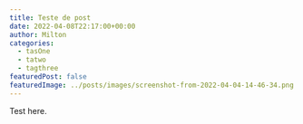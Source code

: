 ```yaml
---
title: Teste de post
date: 2022-04-08T22:17:00+00:00
author: Milton
categories:
  - tasOne
  - tatwo
  - tagthree
featuredPost: false
featuredImage: ../posts/images/screenshot-from-2022-04-04-14-46-34.png
---
```


Test here.

